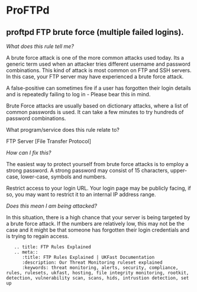 # ProFTPd

## proftpd FTP brute force (multiple failed logins).

*What does this rule tell me?*


A brute force attack is one of the more common attacks used today. Its a generic term used when an attacker tries different username and password combinations. This kind of attack is most common on FTP and SSH servers. In this case, your FTP server may have experienced a brute force attack.

A false-positive can sometimes fire if a user has forgotten their login details and is repeatedly failing to log in - Please bear this in mind.

Brute Force attacks are usually based on dictionary attacks, where a list of common passwords is used. It can take a few minutes to try hundreds of password combinations.

What program/service does this rule relate to?


FTP Server [File Transfer Protocol]

*How can I fix this?*


The easiest way to protect yourself from brute force attacks is to employ a strong password. A strong password may consist of 15 characters, upper-case, lower-case, symbols and numbers.

Restrict access to your login URL. Your login page may be publicly facing, if so, you may want to restrict it to an internal IP address range.

*Does this mean I am being attacked?*

In this situation, there is a high chance that your server is being targeted by a brute force attack. If the numbers are relatively low, this may not be the case and it might be that someone has forgotten their login credentials and is trying to regain access.

```eval_rst
   .. title: FTP Rules Explained
   .. meta::
      :title: FTP Rules Explained | UKFast Documentation
      :description: Our Threat Monitoring ruleset explained
      :keywords: threat monitoring, alerts, security, compliance, rules, rulesets, ukfast, hosting, file integrity monitoring, rootkit, detection, vulnerability scan, scans, hids, intrustion detection, set up
```

